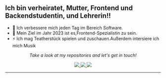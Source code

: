 <!-- Social Section -->

## Ich bin verheiratet, Mutter, Frontend und Backendstudentin, und Lehrerin!!

- 🌱 Ich verbessere mich jeden Tag im Bereich Software.
- 🥅 Mein Ziel im Jahr 2023 ist es,Frontend-Spezialistin zu sein.
- ⚡ Ich mag Teatherstück spielen und zuschauen.Außerdem intersiere ich mich Musik

<p align="center">
  <i>Take a look at my repositories and let's get in touch!</i>

<p align="center">
  <a href= "https://github.com/gulsen06">
    <img src="https://img.icons8.com/material-outlined/30/689d6a/github.png"/>
  </a>
  <a href= "https://www.linkedin.com/in/gulsen06/">
    <img src="https://img.icons8.com/material-outlined/30/689d6a/linkedin.png"/>
  </a>

  <a href="mailto:galkan668@gmail.com">
    <img src="https://img.icons8.com/material/mail"/>
  </a>

</p>

---
